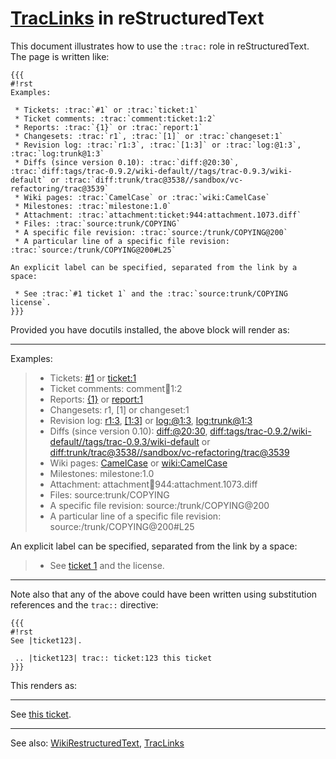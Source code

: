 # [TracLinks](trac-links) in reStructuredText


This document illustrates how to use the `:trac:` role in reStructuredText. The page is written like:

```wiki
{{{
#!rst 
Examples:

 * Tickets: :trac:`#1` or :trac:`ticket:1`
 * Ticket comments: :trac:`comment:ticket:1:2`
 * Reports: :trac:`{1}` or :trac:`report:1`
 * Changesets: :trac:`r1`, :trac:`[1]` or :trac:`changeset:1`
 * Revision log: :trac:`r1:3`, :trac:`[1:3]` or :trac:`log:@1:3`, :trac:`log:trunk@1:3`
 * Diffs (since version 0.10): :trac:`diff:@20:30`, :trac:`diff:tags/trac-0.9.2/wiki-default//tags/trac-0.9.3/wiki-default` or :trac:`diff:trunk/trac@3538//sandbox/vc-refactoring/trac@3539`
 * Wiki pages: :trac:`CamelCase` or :trac:`wiki:CamelCase`
 * Milestones: :trac:`milestone:1.0`
 * Attachment: :trac:`attachment:ticket:944:attachment.1073.diff`
 * Files: :trac:`source:trunk/COPYING`
 * A specific file revision: :trac:`source:/trunk/COPYING@200`
 * A particular line of a specific file revision: :trac:`source:/trunk/COPYING@200#L25`

An explicit label can be specified, separated from the link by a space:

 * See :trac:`#1 ticket 1` and the :trac:`source:trunk/COPYING license`.
}}}
```


Provided you have docutils installed, the above block will render as:

---

Examples:

> - Tickets: [\#1](https://gitlab.haskell.org//ghc/ghc/issues/1) or [ticket:1](https://gitlab.haskell.org//ghc/ghc/issues/1)
> - Ticket comments: comment:ticket:1:2
> - Reports: [{1}](/trac/ghc/report/1) or [report:1](/trac/ghc/report/1)
> - Changesets: r1, \[1\] or changeset:1
> - Revision log: [r1:3](/trac/ghc/log/ghc/?revs=1%3A3), [\[1:3\]](/trac/ghc/log/ghc/?revs=1%3A3) or [log:\@1:3](/trac/ghc/log/ghc/?revs=1%3A3), [log:trunk\@1:3](/trac/ghc/log/ghc/trunk?revs=1%3A3)
> - Diffs (since version 0.10): [diff:\@20:30](/trac/ghc/changeset?new=30&old=20), [diff:tags/trac-0.9.2/wiki-default//tags/trac-0.9.3/wiki-default](/trac/ghc/changeset?new_path=tags%2Ftrac-0.9.3%2Fwiki-default&old_path=tags%2Ftrac-0.9.2%2Fwiki-default) or [diff:trunk/trac\@3538//sandbox/vc-refactoring/trac\@3539](/trac/ghc/changeset?new=3539&new_path=sandbox%2Fvc-refactoring%2Ftrac&old=3538&old_path=trunk%2Ftrac)
> - Wiki pages: [CamelCase](/trac/ghc/wiki/CamelCase) or [wiki:CamelCase](/trac/ghc/wiki/CamelCase)
> - Milestones: milestone:1.0
> - Attachment: attachment:ticket:944:attachment.1073.diff
> - Files: source:trunk/COPYING
> - A specific file revision: source:/trunk/COPYING\@200
> - A particular line of a specific file revision: source:/trunk/COPYING\@200\#L25

An explicit label can be specified, separated from the link by a space:

> - See [ticket 1](https://gitlab.haskell.org//ghc/ghc/issues/1) and the license.

---


Note also that any of the above could have been written using substitution references and the `trac::` directive:

```wiki
{{{
#!rst
See |ticket123|.

 .. |ticket123| trac:: ticket:123 this ticket
}}}
```


This renders as:

---

See [this ticket](https://gitlab.haskell.org//ghc/ghc/issues/123).

---


See also: [WikiRestructuredText](wiki-restructured-text), [TracLinks](trac-links)